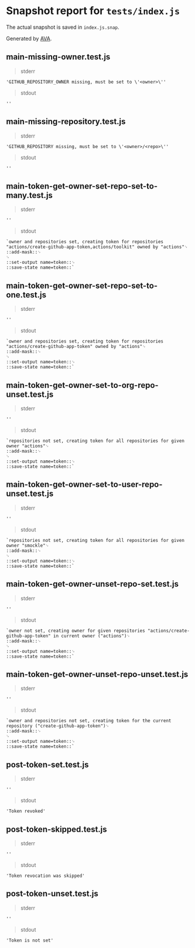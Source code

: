 # Snapshot report for `tests/index.js`

The actual snapshot is saved in `index.js.snap`.

Generated by [AVA](https://avajs.dev).

## main-missing-owner.test.js

> stderr

    'GITHUB_REPOSITORY_OWNER missing, must be set to \'<owner>\''

> stdout

    ''

## main-missing-repository.test.js

> stderr

    'GITHUB_REPOSITORY missing, must be set to \'<owner>/<repo>\''

> stdout

    ''

## main-token-get-owner-set-repo-set-to-many.test.js

> stderr

    ''

> stdout

    `owner and repositories set, creating token for repositories "actions/create-github-app-token,actions/toolkit" owned by "actions"␊
    ::add-mask::␊
    ␊
    ::set-output name=token::␊
    ::save-state name=token::`

## main-token-get-owner-set-repo-set-to-one.test.js

> stderr

    ''

> stdout

    `owner and repositories set, creating token for repositories "actions/create-github-app-token" owned by "actions"␊
    ::add-mask::␊
    ␊
    ::set-output name=token::␊
    ::save-state name=token::`

## main-token-get-owner-set-to-org-repo-unset.test.js

> stderr

    ''

> stdout

    `repositories not set, creating token for all repositories for given owner "actions"␊
    ::add-mask::␊
    ␊
    ::set-output name=token::␊
    ::save-state name=token::`

## main-token-get-owner-set-to-user-repo-unset.test.js

> stderr

    ''

> stdout

    `repositories not set, creating token for all repositories for given owner "smockle"␊
    ::add-mask::␊
    ␊
    ::set-output name=token::␊
    ::save-state name=token::`

## main-token-get-owner-unset-repo-set.test.js

> stderr

    ''

> stdout

    `owner not set, creating owner for given repositories "actions/create-github-app-token" in current owner ("actions")␊
    ::add-mask::␊
    ␊
    ::set-output name=token::␊
    ::save-state name=token::`

## main-token-get-owner-unset-repo-unset.test.js

> stderr

    ''

> stdout

    `owner and repositories not set, creating token for the current repository ("create-github-app-token")␊
    ::add-mask::␊
    ␊
    ::set-output name=token::␊
    ::save-state name=token::`

## post-token-set.test.js

> stderr

    ''

> stdout

    'Token revoked'

## post-token-skipped.test.js

> stderr

    ''

> stdout

    'Token revocation was skipped'

## post-token-unset.test.js

> stderr

    ''

> stdout

    'Token is not set'
